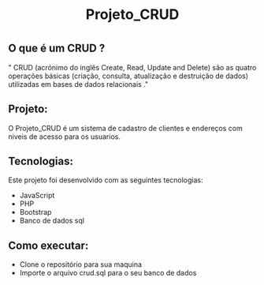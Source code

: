 <h1 align="center">Projeto_CRUD<h1>

<h2>O que é um CRUD ?</h2>

" CRUD (acrónimo do inglês Create, Read, Update and Delete) são as quatro operações básicas (criação, consulta, atualização e destruição de dados) utilizadas em bases de dados relacionais ."

<h2>Projeto:</h2>

O Projeto_CRUD é um sistema de cadastro de clientes e endereços com niveis de acesso para os usuarios.

<h2>Tecnologias:</h2>

Este projeto foi desenvolvido com as seguintes tecnologias:

<ul>
<li>JavaScript</li>
<li>PHP</li>
<li>Bootstrap</li>
<li>Banco de dados sql</li>
</ul>

<h2>Como executar:</h2>

<ul>
<li>Clone o repositório para sua maquina</li>
<li>Importe o arquivo crud.sql para o seu banco de dados</li>
</ul>
